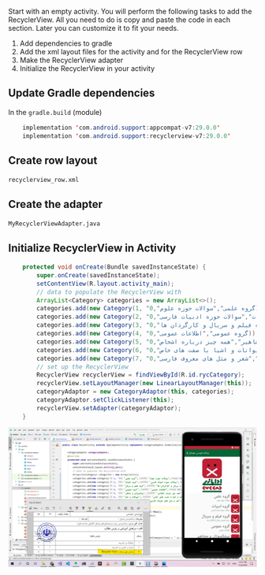Start with an empty activity. You will perform the following tasks to add the RecyclerView. All you need to do is copy and paste the code in each section. Later you can customize it to fit your needs.

1. Add dependencies to gradle
2. Add the xml layout files for the activity and for the RecyclerView row
3. Make the RecyclerView adapter
4. Initialize the RecyclerView in your activity

Update Gradle dependencies
--------------------------
In the `gradle.build` (module)
```java
    implementation 'com.android.support:appcompat-v7:29.0.0'
    implementation 'com.android.support:recyclerview-v7:29.0.0'
```


Create row layout
-----------------
`recyclerview_row.xml`   

Create the adapter
------------------
`MyRecyclerViewAdapter.java`   

Initialize RecyclerView in Activity
-------------------------------------
```java
    protected void onCreate(Bundle savedInstanceState) {
        super.onCreate(savedInstanceState);
        setContentView(R.layout.activity_main);
        // data to populate the RecyclerView with
        ArrayList<Category> categories = new ArrayList<>();
        categories.add(new Category(1, "گروه علمی","سوالات حوزه علوم",0));
        categories.add(new Category(2, "گروه ادبیات","سوالات حوزه ادبیات فارسی",0));
        categories.add(new Category(3, "گروه فیلم و سریال","درباره فیلم و سریال و کارگردان ها",0));
        categories.add(new Category(4, "گروه عمومی","اطلاعات عمومی",0));
        categories.add(new Category(5, "پیشکسوتان و مشاهیر","همه چیز درباره اشخاص",0));
        categories.add(new Category(6, "حیوانات و اشیا","حیوانات و اشیا با صفت های خاص",0));
        categories.add(new Category(7, "ضرب المثل","شعر و مثل های معروف فارسی",0));
        // set up the RecyclerView
        RecyclerView recyclerView = findViewById(R.id.rycCategory);
        recyclerView.setLayoutManager(new LinearLayoutManager(this));
        categoryAdaptor = new CategoryAdaptor(this, categories);
        categoryAdaptor.setClickListener(this);
        recyclerView.setAdapter(categoryAdaptor);
    }
```

![shot](shot.png)







